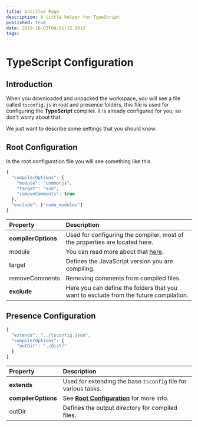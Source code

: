 ```yaml
---
title: Untitled Page
description: A little helper for TypeScript
published: true
date: 2019-10-03T04:01:12.991Z
tags: 
---
```


# TypeScript Configuration

## Introduction

When you downloaded and unpacked the workspace, you will see a file called `tsconfig.js` in root and presence folders, this file is used for configuring the **TypeScript** compiler. It is already configured for you, so don't worry about that.

We just want to describe some settings that you should know.

## Root Configuration

In the root configuration file you will see something like this.

```javascript
{
  "compilerOptions": {
    "module": "commonjs",
    "target": "es6",
    "removeComments": true
  },
  "exclude": ["node_modules"]
}
```

| Property | Description |
| :--- | :--- |
| **compilerOptions** | Used for configuring the compiler, most of the properties are located here. |
| module | You can read more about that [here](https://www.typescriptlang.org/docs/handbook/modules.html). |
| target | Defines the JavaScript version you are compiling. |
| removeComments | Removing comments from compiled files. |
| **exclude** | Here you can define the folders that you want to exclude from the future compilation. |

## Presence Configuration

```javascript
{
  "extends": "../tsconfig.json",
  "compilerOptions": {
    "outDir": "./dist/"
  }
}
```

| Property | Description |
| :--- | :--- |
| **extends** | Used for extending the base `tsconfig` file for various tasks. |
| **compilerOptions** | See [**Root Configuration**](/dev/presence/tsconfig#root-configuration) for more info. |
| outDir | Defines the output directory for compiled files. |